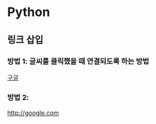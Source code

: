 # Python

## 링크 삽입
### 방법 1: 글씨를 클릭했을 때 연결되도록 하는 방법
[구글](http://google.com)

### 방법 2:
http://google.com
